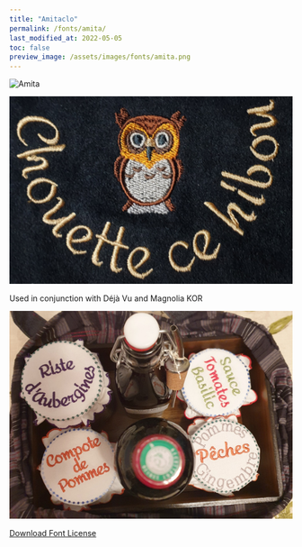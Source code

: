 ```yaml
---
title: "Amitaclo"
permalink: /fonts/amita/
last_modified_at: 2022-05-05
toc: false
preview_image: /assets/images/fonts/amita.png
---
```

![Amita](/assets/images/fonts/amita.png)

![Amita3](/assets/images/fonts/amita3.jpg)

Used in conjunction with  Déjà Vu and  Magnolia KOR

![Amita2](/assets/images/fonts/amitadejavumagnolia.jpg)

[Download Font License](https://github.com/inkstitch/inkstitch/tree/main/fonts/amitaclo/LICENSE)

